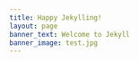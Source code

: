 ```yaml
---
title: Happy Jekylling!
layout: page
banner_text: Welcome to Jekyll
banner_image: test.jpg
---
```


